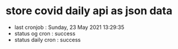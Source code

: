 # store covid daily api as json data

- last cronjob : Sunday, 23 May 2021 13:29:35
- status og cron : success
- status daily cron : success
      
      